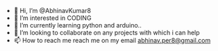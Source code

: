 - 👋 Hi, I’m @AbhinavKumar8
- 👀 I’m interested in CODING
- 🌱 I’m currently learning python and arduino..
- 💞️ I’m looking to collaborate on any projects with which i can help
- 📫 How to reach me reach me on my email abhinav.per8@gmail.com

<!---
AbhinavKumar8/AbhinavKumar8 is a ✨ special ✨ repository because its `README.md` (this file) appears on your GitHub profile.
You can click the Preview link to take a look at your changes.
--->
